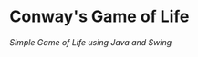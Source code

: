 # Conway's Game of Life
###### Simple Game of Life using Java and Swing

[](https://imgur.com/YQOEQA0)
